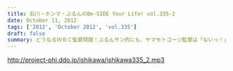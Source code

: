 ```yaml
---
title: 石川・ホンマ・ぶるんのBe-SIDE Your Life! vol.335-2
date: October 11, 2012
tags: ['2012', 'October 2012', 'vol.335']
draft: false
summary: どうなるＷＢＣ監督問題！ぶるんサン的にも、ヤマモトコージ監督は「ないっ！」とのことでしたがどうなんでしょうか！？来週には結論出ている！？ＮＡＭＡＥ
---
```


http://project-phi.ddo.jp/ishikawa/ishikawa335_2.mp3